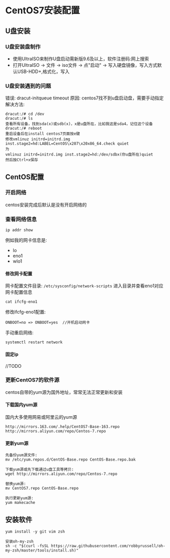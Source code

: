 # CentOS7安装配置
## U盘安装
### U盘安装盘制作
- 使用UltraISO来制作U盘启动需新版9.6及以上，软件注册码:网上搜索
- 打开UltraISO -> 文件 -> iso文件 -> 点"启动" -> 写入硬盘镜像，写入方式默认USB-HDD+,格式化，写入
### U盘安装遇到的问题
错误: dracut-initqueue timeout
原因: centos7找不到u盘启动盘，需要手动指定
解决方法:

```  
dracut:/# cd /dev
dracut:/# ls
查看所有设备，找到sda(x)或sdb(x)，x是u盘所在，比如我这是sda4，记住这个设备
dracut:/# reboot
重启设备后在install centos7页面按e键
修改vmlinuz initrd=initrd.img inst.stage2=hd:LABEL=CentOS\x207\x20x86_64.check quiet
为
vmlinuz initrd=initrd.img inst.stage2=hd:/dev/sdbx(你u盘所在)quiet
然后按Ctrl+x保存
```


## CentOS配置
### 开启网络
centos安装完成后默认是没有开启网络的<br>
### 查看网络信息

```
ip addr show
```

例如我的网卡信息是:
- lo
- eno1
- wlo1

#### 修改网卡配置
网卡配置文件目录: `/etc/sysconfig/network-scripts`
进入目录并查看eno1对应网卡配置信息

```
cat ifcfg-eno1
```

修改ifcfg-eno1配置: 

```
ONBOOT=no => ONBOOT=yes  //开机启动网卡
```

手动重启网络:

```
systemctl restart network
```

#### 固定ip
//TODO

### 更新CentOS7的软件源
centos自带的yum源为国外地址，常常无法正常更新和安装
#### 下载国内yum源
国内大多使用网易或阿里云的yum源

```
http://mirrors.163.com/.help/CentOS7-Base-163.repo
http://mirrors.aliyun.com/repo/Centos-7.repo
```

#### 更新yum源

```
先备份yum源文件:
mv /etc/yum.repos.d/CentOS-Base.repo CentOS-Base.repo.bak

下载yum源或先下载通过u盘工具等拷贝:
wget http://mirrors.aliyun.com/repo/Centos-7.repo

替换yum源:
mv CentOS7.repo CentOS-Base.repo

执行更新yum源:
yum makecache
```

## 安装软件

```
yum install -y git vim zsh

安装oh-my-zsh
sh -c "$(curl -fsSL https://raw.githubusercontent.com/robbyrussell/oh-my-zsh/master/tools/install.sh)"
```